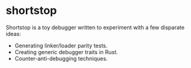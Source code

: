 # shortstop

Shortstop is a toy debugger written to experiment with a few disparate ideas:

- Generating linker/loader parity tests.
- Creating generic debugger traits in Rust.
- Counter-anti-debugging techniques.
